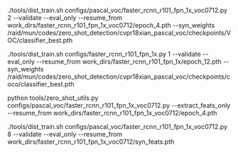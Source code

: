 

<!-- ./tools/dist_train.sh configs/faster_rcnn_r101_fpn_1x.py 8 --validate --eval_only --resume_from work_dirs/faster_rcnn_r101_fpn_1x/syn_feat.pth -->

<!-- python tools/zero_shot_utils.py  configs/faster_rcnn_r101_fpn_1x.py --extract_feats_only --resume_from work_dirs/faster_rcnn_r101_fpn_1x/syn_feat.pth -->
<!-- extract feats -->
<!-- python tools/zero_shot_utils.py  configs/faster_rcnn_r101_fpn_1x.py --extract_feats_only --resume_from work_dirs/faster_rcnn_r101_fpn_1x/epoch_12.pth  -->

./tools/dist_train.sh configs/pascal_voc/faster_rcnn_r101_fpn_1x_voc0712.py 2 --validate --eval_only --resume_from work_dirs/faster_rcnn_r101_fpn_1x_voc0712/epoch_4.pth --syn_weights /raid/mun/codes/zero_shot_detection/cvpr18xian_pascal_voc/checkpoints/VOC/classifier_best.pth

./tools/dist_train.sh configs/faster_rcnn_r101_fpn_1x.py 1 --validate --eval_only --resume_from work_dirs/faster_rcnn_r101_fpn_1x/epoch_12.pth --syn_weights /raid/mun/codes/zero_shot_detection/cvpr18xian_pascal_voc/checkpoints/coco/classifier_best.pth

python tools/zero_shot_utils.py configs/pascal_voc/faster_rcnn_r101_fpn_1x_voc0712.py --extract_feats_only --resume_from work_dirs/faster_rcnn_r101_fpn_1x_voc0712/epoch_4.pth

./tools/dist_train.sh configs/pascal_voc/faster_rcnn_r101_fpn_1x_voc0712.py 8 --validate --eval_only --resume_from work_dirs/faster_rcnn_r101_fpn_1x_voc0712/syn_feats.pth










